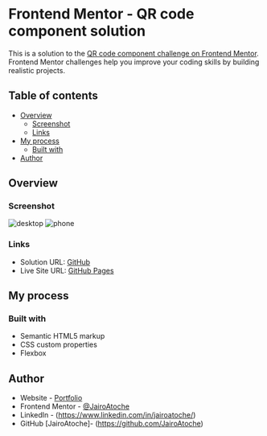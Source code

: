# Frontend Mentor - QR code component solution

This is a solution to the [QR code component challenge on Frontend Mentor](https://www.frontendmentor.io/challenges/qr-code-component-iux_sIO_H). Frontend Mentor challenges help you improve your coding skills by building realistic projects. 

## Table of contents

- [Overview](#overview)
  - [Screenshot](#screenshot)
  - [Links](#links)
- [My process](#my-process)
  - [Built with](#built-with)
- [Author](#author)

## Overview

### Screenshot

![desktop](https://user-images.githubusercontent.com/44626985/167283655-24337631-31e8-487d-8afb-ece63756bc97.png)
![phone](https://user-images.githubusercontent.com/44626985/167283657-61f0a9bd-1268-469e-92ed-a22c0cdcc34e.png)

### Links

- Solution URL: [GitHub](https://github.com/JairoAtoche/QR-Code-Component)
- Live Site URL: [GitHub Pages](https://jairoatoche.github.io/QR-Code-Component/)

## My process

### Built with

- Semantic HTML5 markup
- CSS custom properties
- Flexbox

## Author

- Website - [Portfolio](https://jairoatoche.github.io/)
- Frontend Mentor - [@JairoAtoche](https://www.frontendmentor.io/profile/JairoAtoche)
- LinkedIn - (https://www.linkedin.com/in/jairoatoche/)
- GitHub [JairoAtoche]- (https://github.com/JairoAtoche)